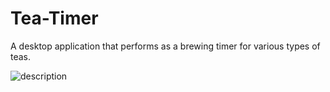# Tea-Timer
A desktop application that performs as a brewing timer for various types of teas.


![description](https://i.imgur.com/4Q3xarc.png)

